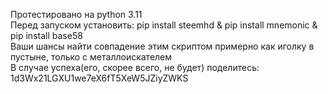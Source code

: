 Протестировано на python 3.11  
Перед запуском установить: pip install steemhd & pip install mnemonic & pip install base58  
Ваши шансы найти совпадение этим скриптом примерно как иголку в пустыне, только с металлоискателем  
В случае успеха(его, скорее всего, не будет) поделитесь: 1d3Wx21LGXU1we7eX6fT5XeW5JZiyZWKS
